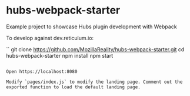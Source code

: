 # hubs-webpack-starter

Example project to showcase Hubs plugin development with Webpack

To develop against dev.reticulum.io:

``
git clone https://github.com/MozillaReality/hubs-webpack-starter.git
cd hubs-webpack-starter
npm install
npm start
```

Open https://localhost:8080

Modify `pages/index.js` to modify the landing page. Comment out the exported function to load the default landing page.